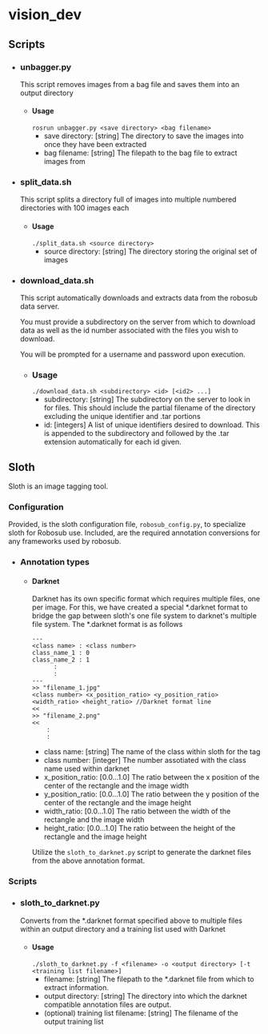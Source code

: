# vision_dev

## Scripts

- ### unbagger.py
   This script removes images from a bag file and saves them into an output directory

   - #### Usage
      `rosrun unbagger.py <save directory> <bag filename>`
      - save directory: [string] The directory to save the images into once they have been extracted
      - bag filename: [string] The filepath to the bag file to extract images from

- ### split_data.sh
   This script splits a directory full of images into multiple numbered directories with 100 images each

   - #### Usage
      `./split_data.sh <source directory>`
      - source directory: [string] The directory storing the original set of images
      
- ### download_data.sh
   This script automatically downloads and extracts data from the robosub data server.

   You must provide a subdirectory on the server from which to download data as well as the id number associated with the files you wish to download.

   You will be prompted for a username and password upon execution.

   - ### Usage
      `./download_data.sh <subdirectory> <id> [<id2> ...]`
      - subdirectory: [string] The subdirectory on the server to look in for files. This should include the partial filename of the directory excluding the unique identifier and .tar portions
      - id: [integers] A list of unique identifiers desired to download. This is appended to the subdirectory and followed by the .tar extension automatically for each id given.
      
## Sloth
Sloth is an image tagging tool.

### Configuration
Provided, is the sloth configuration file, `robosub_config.py`, to specialize sloth for Robosub use. Included, are the required annotation conversions for any frameworks used by robosub.

- ### Annotation types
   - #### Darknet
      Darknet has its own specific format which requires multiple files, one per image. For this, we have created a special *.darknet format to bridge the gap between sloth's one file system to darknet's multiple file system. The *.darknet format is as follows
      
      ```
      ---
      <class name> : <class number>
      class_name_1 : 0
      class_name_2 : 1
            :
            :
      ---
      >> "filename_1.jpg"
      <class number> <x_position_ratio> <y_position_ratio> <width_ratio> <height_ratio> //Darknet format line
      <<
      >> "filename_2.png"
      <<
          :
          :
       ```
       - class name: [string] The name of the class within sloth for the tag
       - class number: [integer] The number assotiated with the class name used within darknet
       - x_position_ratio: [0.0...1.0] The ratio between the x position of the center of the rectangle and the image width
       - y_position_ratio: [0.0...1.0] The ratio between the y position of the center of the rectangle and the image height
       - width_ratio: [0.0...1.0] The ratio between the width of the rectangle and the image width
       - height_ratio: [0.0...1.0] The ratio between the height of the rectangle and the image height
       
        Utilize the `sloth_to_darknet.py` script to generate the darknet files from the above annotation format.

### Scripts
- ### sloth_to_darknet.py
   Converts from the *.darknet format specified above to multiple files within an output directory and a training list used with Darknet
   - #### Usage
      `./sloth_to_darknet.py -f <filename> -o <output directory> [-t <training list filename>]`
      - filename: [string] The filepath to the *.darknet file from which to extract information.
      - output directory: [string] The directory into which the darknet compatible annotation files are output.
      - (optional) training list filename: [string] The filename of the output training list
